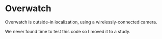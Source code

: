 # Overwatch

Overwatch is outside-in localization, using a wirelessly-connected camera.

We never found time to test this code so I moved it to a study.

